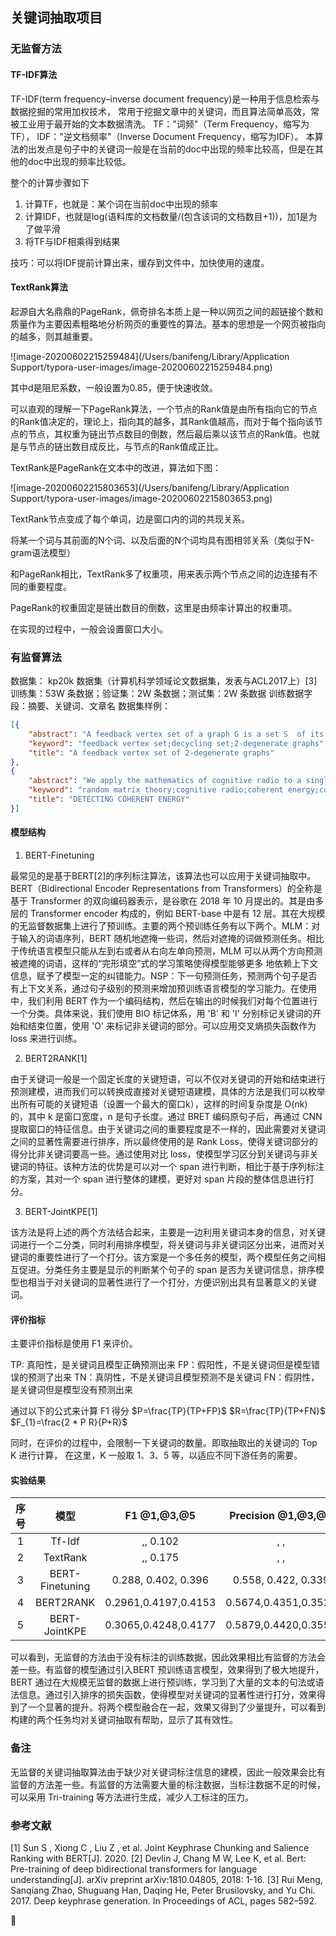 ## 关键词抽取项目

### 无监督方法
#### TF-IDF算法
TF-IDF(term frequency–inverse document frequency)是一种用于信息检索与数据挖掘的常用加权技术，
常用于挖掘文章中的关键词，而且算法简单高效，常被工业用于最开始的文本数据清洗。
TF："词频"（Term Frequency，缩写为TF），
IDF："逆文档频率"（Inverse Document Frequency，缩写为IDF）。
本算法的出发点是句子中的关键词一般是在当前的doc中出现的频率比较高，但是在其他的doc中出现的频率比较低。

整个的计算步骤如下
1. 计算TF，也就是：某个词在当前doc中出现的频率
2. 计算IDF，也就是log(语料库的文档数量/(包含该词的文档数目+1))，加1是为了做平滑
3. 将TF与IDF相乘得到结果

技巧：可以将IDF提前计算出来，缓存到文件中，加快使用的速度。

#### TextRank算法
起源自大名鼎鼎的PageRank，佩奇排名本质上是一种以网页之间的超链接个数和质量作为主要因素粗略地分析网页的重要性的算法。基本的思想是一个网页被指向的越多，则其越重要。

![image-20200602215259484](/Users/banifeng/Library/Application Support/typora-user-images/image-20200602215259484.png)

其中d是阻尼系数，一般设置为0.85，便于快速收敛。

可以直观的理解一下PageRank算法，一个节点的Rank值是由所有指向它的节点的Rank值决定的，理论上，指向其的越多，其Rank值越高，而对于每个指向该节点的节点，其权重为链出节点数目的倒数，然后最后乘以该节点的Rank值。也就是与节点的链出数目成反比，与节点的Rank值成正比。

TextRank是PageRank在文本中的改进，算法如下图：

![image-20200602215803653](/Users/banifeng/Library/Application Support/typora-user-images/image-20200602215803653.png)

TextRank节点变成了每个单词，边是窗口内的词的共现关系。

将某一个词与其前面的N个词、以及后面的N个词均具有图相邻关系（类似于N-gram语法模型）

和PageRank相比，TextRank多了权重项，用来表示两个节点之间的边连接有不同的重要程度。

PageRank的权重固定是链出数目的倒数，这里是由频率计算出的权重项。

在实现的过程中，一般会设置窗口大小。

### 有监督算法

数据集： kp20k 数据集（计算机科学领域论文数据集，发表与ACL2017上）[3]
训练集：53W 条数据；验证集：2W 条数据；测试集：2W 条数据
训练数据字段：摘要、关键词、文章名
数据集样例：
```json
[{
    "abstract": "A feedback vertex set of a graph G is a set S  of its vertices such that the subgraph induced by V(G)?S V ( G ) ? S is a forest. The cardinality of a minimum feedback vertex set of G  is denoted by ?(G) ? ( G ) . A graph G is 2-degenerate  if each subgraph G? G ? of G has a vertex v  such that dG?(v)?2 d G ? ( v ) ? 2 . In this paper, we prove that ?(G)?2n/5 ? ( G ) ? 2 n / 5 for any 2-degenerate n-vertex graph G and moreover, we show that this bound is tight. As a consequence, we derive a polynomial time algorithm, which for a given 2-degenerate n -vertex graph returns its feedback vertex set of cardinality at most 2n/5 2 n / 5 .", 
    "keyword": "feedback vertex set;decycling set;2-degenerate graphs", 
    "title": "A feedback vertex set of 2-degenerate graphs"
},
{
    "abstract": "We apply the mathematics of cognitive radio to a single receiver to obtain a new coherent energy metric. This allows us to derive the time correlation law separating Gaussian colored noise from coherent signal energy.", 
    "keyword": "random matrix theory;cognitive radio;coherent energy;colored noise", 
    "title": "DETECTING COHERENT ENERGY"
}]
```


#### 模型结构
1. BERT-Finetuning

最常见的是基于BERT[2]的序列标注算法，该算法也可以应用于关键词抽取中。BERT（Bidirectional Encoder Representations from Transformers）的全称是基于 Transformer 的双向编码器表示，是谷歌在 2018 年 10 月提出的。其是由多层的 Transformer encoder 构成的，例如 BERT-base 中是有 12 层。其在大规模的无监督数据集上进行了预训练。主要的两个预训练任务有以下两个。MLM：对于输入的词语序列，BERT 随机地遮掩一些词，然后对遮掩的词做预测任务。相比于传统语言模型只能从左到右或者从右向左单向预测，MLM 可以从两个方向预测被遮掩的词语，这样的“完形填空”式的学习策略使得模型能够更多 地依赖上下文信息，赋予了模型一定的纠错能力。NSP：下一句预测任务，预测两个句子是否有上下文关系，通过句子级别的预测来增加预训练语言模型的学习能力。在使用中，我们利用 BERT 作为一个编码结构，然后在输出的时候我们对每个位置进行一个分类。具体来说，我们使用 BIO 标记体系，用 'B' 和 'I' 分别标记关键词的开始和结束位置，使用 'O' 来标记非关键词的部分。可以应用交叉熵损失函数作为 loss 来进行训练。


2. BERT2RANK[1]

由于关键词一般是一个固定长度的关键短语，可以不仅对关键词的开始和结束进行预测建模，进而我们可以转换成直接对关键短语建模，具体的方法是我们可以枚举出所有可能的关键短语（设置一个最大的窗口k），这样的时间复杂度是 O(nk) 的，其中 k 是窗口宽度，n 是句子长度。通过 BRET 编码原句子后，再通过 CNN 提取窗口的特征信息。由于关键词之间的重要程度是不一样的，因此需要对关键词之间的显著性需要进行排序，所以最终使用的是 Rank Loss，使得关键词部分的得分比非关键词要高一些。通过使用对比 loss，使模型学习区分到关键词与非关键词的特征。该种方法的优势是可以对一个 span 进行判断，相比于基于序列标注的方案，其对一个 span 进行整体的建模，更好对 span 片段的整体信息进行打分。

3. BERT-JointKPE[1]

该方法是将上述的两个方法结合起来，主要是一边利用关键词本身的信息，对关键词进行一个二分类，同时利用排序模型，将关键词与非关键词区分出来，进而对关键词的重要性进行了一个打分。该方案是一个多任务的模型，两个模型任务之间相互促进。分类任务主要是显示的判断某个句子的 span 是否为关键词信息，排序模型也相当于对关键词的显著性进行了一个打分，方便识别出具有显著意义的关键词。

#### 评价指标

主要评价指标是使用 F1 来评价。

TP: 真阳性，是关键词且模型正确预测出来
FP：假阳性，不是关键词但是模型错误的预测了出来
TN：真阴性，不是关键词且模型预测不是关键词
FN：假阴性，是关键词但是模型没有预测出来

通过以下的公式来计算 F1 得分
$P=\frac{TP}{TP+FP}$
$R=\frac{TP}{TP+FN}$
$F_{1}=\frac{2 * P R}{P+R}$

同时，在评价的过程中，会限制一下关键词的数量。即取抽取出的关键词的 Top K 进行计算，
在这里，K 一般取 1、3、5 等，以适应不同下游任务的需要。

#### 实验结果
|序号|模型|F1 @1,@3,@5|Precision @1,@3,@5|Recall @1,@3,@5|
|:--:|:----:|:--------:|:---------------:|:------------:|
|1|Tf-Idf| ,, 0.102 | , , | , , |
|2|TextRank| ,, 0.175 | , , | , , |
|3|BERT-Finetuning|0.288, 0.402, 0.396|0.558, 0.422, 0.339 | 0.211, 0.448, 0.580|
|4|BERT2RANK|0.2961,0.4197,0.4153 |0.5674,0.4351,0.3527|0.2178,0.4704,0.6121|
|5|BERT-JointKPE|0.3065,0.4248,0.4177 |0.5879,0.4420,0.3557|0.2257,0.4753,0.6146|

可以看到，无监督的方法由于没有标注的训练数据，因此效果相比有监督的方法会差一些。有监督的模型通过引入BERT 预训练语言模型，效果得到了极大地提升，BERT 通过在大规模无监督的数据上进行预训练，学习到了大量的文本的句法或语法信息。通过引入排序的损失函数，使得模型对关键词的显著性进行打分，效果得到了一个显著的提升。将两个模型融合在一起，效果又得到了少量提升，可以看到构建的两个任务均对关键词抽取有帮助，显示了其有效性。

### 备注

无监督的关键词抽取算法由于缺少对关键词标注信息的建模，因此一般效果会比有监督的方法差一些。有监督的方法需要大量的标注数据，当标注数据不足的时候，可以采用 Tri-training 等方法进行生成，减少人工标注的压力。

### 参考文献
[1] Sun S , Xiong C , Liu Z , et al. Joint Keyphrase Chunking and Salience Ranking with BERT[J]. 2020. 
[2] Devlin  J,  Chang  M  W,  Lee  K,  et  al.  Bert:  Pre-training  of  deep  bidirectional transformers for language understanding[J]. arXiv preprint arXiv:1810.04805, 2018: 1-16.
[3] Rui Meng, Sanqiang Zhao, Shuguang Han, Daqing He, Peter Brusilovsky, and Yu Chi. 2017. Deep keyphrase generation. In Proceedings of ACL, pages 582–592.



